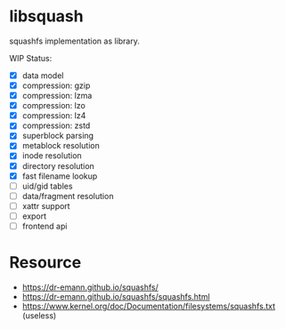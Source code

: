 # libsquash

squashfs implementation as library.

WIP Status:
* [x] data model
* [x] compression: gzip
* [x] compression: lzma
* [x] compression: lzo
* [x] compression: lz4
* [x] compression: zstd
* [x] superblock parsing
* [x] metablock resolution
* [x] inode resolution
* [x] directory resolution
* [x] fast filename lookup
* [ ] uid/gid tables
* [ ] data/fragment resolution
* [ ] xattr support
* [ ] export
* [ ] frontend api

# Resource

* https://dr-emann.github.io/squashfs/
* https://dr-emann.github.io/squashfs/squashfs.html
* https://www.kernel.org/doc/Documentation/filesystems/squashfs.txt (useless)
